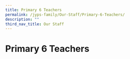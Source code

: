 ```yaml
---
title: Primary 6 Teachers
permalink: /jyps-family/Our-Staff/Primary-6-Teachers/
description: ""
third_nav_title: Our Staff
---
```

Primary 6 Teachers
==================

